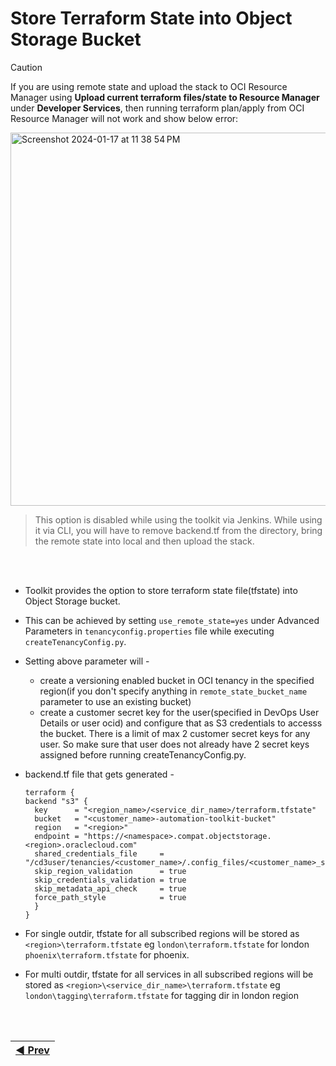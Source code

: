 # Store Terraform State into Object Storage Bucket

> [!Caution]  
> If you are using remote state and upload the stack to OCI Resource Manager using <b>Upload current terraform files/state to Resource Manager</b> under <b>Developer Services</b>, then running terraform plan/apply from OCI Resource Manager will not work and show below error:
> 
<img width="597" alt="Screenshot 2024-01-17 at 11 38 54 PM" src="https://github.com/oracle-devrel/cd3-automation-toolkit/assets/103508105/1b0cd9fa-1ac0-42c4-9c33-14ad4bf0ddb8">

> This option is disabled while using the toolkit via Jenkins. While using it via CLI, you will have to remove backend.tf from the directory, bring the remote state into local and then upload the stack.

<br><br>
* Toolkit provides the option to store terraform state file(tfstate) into Object Storage bucket.
* This can be achieved by setting ```use_remote_state=yes``` under Advanced Parameters in ```tenancyconfig.properties``` file while executing ```createTenancyConfig.py```.
* Setting above parameter will -
    - create a versioning enabled bucket in OCI tenancy in the specified region(if you don't specify anything in ```remote_state_bucket_name``` parameter to use an existing bucket)
    - create a customer secret key for the user(specified in DevOps User Details or user ocid) and configure that as S3 credentials to accesss the bucket. There is a limit of max 2 customer secret keys for any user. So make sure that user does not already have 2 secret keys assigned before running createTenancyConfig.py.
* backend.tf file that gets generated -
  
  ```
  terraform {
  backend "s3" {
    key      = "<region_name>/<service_dir_name>/terraform.tfstate"
    bucket   = "<customer_name>-automation-toolkit-bucket"
    region   = "<region>"
    endpoint = "https://<namespace>.compat.objectstorage.<region>.oraclecloud.com"
    shared_credentials_file     = "/cd3user/tenancies/<customer_name>/.config_files/<customer_name>_s3_credentials"
    skip_region_validation      = true
    skip_credentials_validation = true
    skip_metadata_api_check     = true
    force_path_style            = true
    }
  }  
  ```

* For single outdir, tfstate for all subscribed regions will be stored as ```<region>\terraform.tfstate``` eg ```london\terraform.tfstate``` for london ```phoenix\terraform.tfstate``` for phoenix.
* For multi outdir, tfstate for all services in all subscribed regions will be stored as ```<region>\<service_dir_name>\terraform.tfstate``` eg ```london\tagging\terraform.tfstate``` for tagging dir in london region

<br><br>
<div align='center'>

| <a href="/cd3_automation_toolkit/documentation/user_guide/cli_jenkins.md">:arrow_backward: Prev</a> |
| :---- | 
  
</div>
